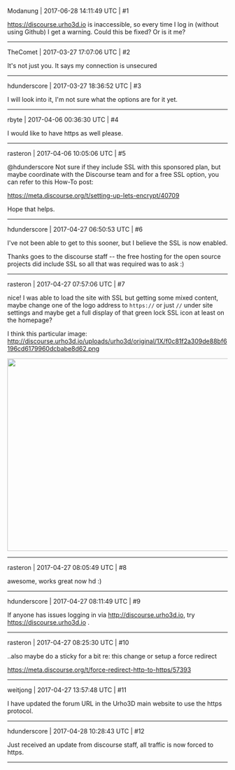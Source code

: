 Modanung | 2017-06-28 14:11:49 UTC | #1

https://discourse.urho3d.io is inaccessible, so every time I log in (without using Github) I get a warning. Could this be fixed?
Or is it me?

-------------------------

TheComet | 2017-03-27 17:07:06 UTC | #2

It's not just you. It says my connection is unsecured

-------------------------

hdunderscore | 2017-03-27 18:36:52 UTC | #3

I will look into it, I'm not sure what the options are for it yet.

-------------------------

rbyte | 2017-04-06 00:36:30 UTC | #4

I would like to have https as well please.

-------------------------

rasteron | 2017-04-06 10:05:06 UTC | #5

@hdunderscore Not sure if they include SSL with this sponsored plan, but maybe coordinate with the Discourse team and for a free SSL option, you can refer to this How-To post:

https://meta.discourse.org/t/setting-up-lets-encrypt/40709 

Hope that helps.

-------------------------

hdunderscore | 2017-04-27 06:50:53 UTC | #6

I've not been able to get to this sooner, but I believe the SSL is now enabled.

Thanks goes to the discourse staff -- the free hosting for the open source projects did include SSL so all that was required was to ask :)

-------------------------

rasteron | 2017-04-27 07:57:06 UTC | #7

nice! I was able to load the site with SSL but getting some mixed content, maybe change one of the logo address to `https://` or just `//` under site settings and maybe get a full display of that green lock SSL icon at least on the homepage?

I think this particular image:
http://discourse.urho3d.io/uploads/urho3d/original/1X/f0c81f2a309de88bf6196cd6179960dcbabe8d62.png

<img src="//cdck-file-uploads-global.s3.dualstack.us-west-2.amazonaws.com/standard17/uploads/urho3d/original/1X/864d3afd34c0e8097aeada90f49510271da3a442.png" width="690" height="439">

-------------------------

rasteron | 2017-04-27 08:05:49 UTC | #8

awesome, works great now hd :)

-------------------------

hdunderscore | 2017-04-27 08:11:49 UTC | #9

If anyone has issues logging in via http://discourse.urho3d.io, try https://discourse.urho3d.io .

-------------------------

rasteron | 2017-04-27 08:25:30 UTC | #10

..also maybe do a sticky for a bit re: this change or setup a force redirect

https://meta.discourse.org/t/force-redirect-http-to-https/57393

-------------------------

weitjong | 2017-04-27 13:57:48 UTC | #11

I have updated the forum URL in the Urho3D main website to use the https protocol.

-------------------------

hdunderscore | 2017-04-28 10:28:43 UTC | #12

Just received an update from discourse staff, all traffic is now forced to https.

-------------------------

